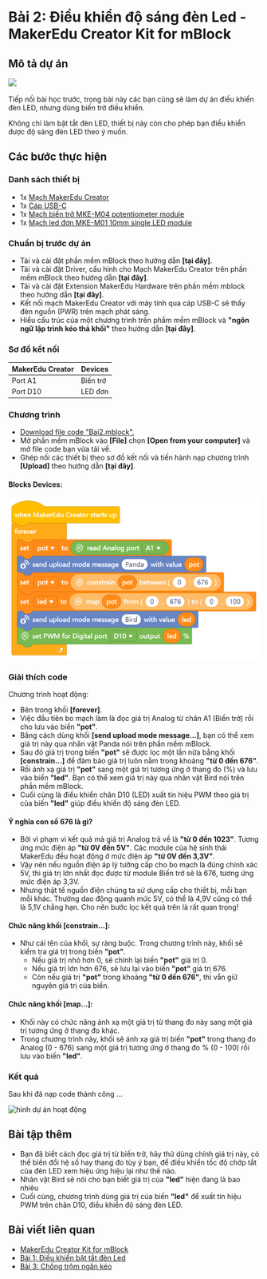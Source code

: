 # Bài 2: Điều khiển độ sáng đèn Led - MakerEdu Creator Kit for mBlock

## Mô tả dự án

![](/ex/less02/image/BAI2.png)

Tiếp nối bài học trước, trong bài này các bạn cũng sẽ làm dự án điều khiển đèn LED, nhưng dùng biến trở điều khiển.

Không chỉ làm bật tắt đèn LED, thiết bị này còn cho phép bạn điều khiển được độ sáng đèn LED theo ý muốn.

## Các bước thực hiện

### Danh sách thiết bị

- 1x [Mạch MakerEdu Creator](https://www.makerlab.vn/creator)
- 1x [Cáp USB-C](https://hshop.vn/cap-usb-type-c)
- 1x [Mạch biến trở MKE-M04 potentiometer module](https://makerlab.vn/mkem04)
- 1x [Mạch led đơn MKE-M01 10mm single LED module](https://makerlab.vn/mkem01)

### Chuẩn bị trước dự án

- Tải và cài đặt phần mềm mBlock theo hướng dẫn **[tại đây]**.
- Tải và cài đặt Driver, cấu hình cho Mạch MakerEdu Creator trên phần mềm mBlock theo hướng dẫn **[tại đây]**.
- Tải và cài đặt Extension MakerEdu Hardware trên phần mềm mblock theo hướng dẫn **[tại đây]**.
- Kết nối mạch MakerEdu Creator với máy tính qua cáp USB-C sẽ thấy đèn nguồn (PWR) trên mạch phát sáng.
- Hiểu cấu trúc của một chương trình trên phầm mềm mBlock và **"ngôn ngữ lập trình kéo thả khối"** theo hướng dẫn **[tại đây]**.

### Sơ đồ kết nối

| MakerEdu Creator | Devices  |
|------------------|----------|
| Port A1          | Biến trở |
| Port D10         | LED đơn  |

### Chương trình

- [Download file code "Bai2.mblock".](/ex/less02/mBlock5/Bai2.mblock)
- Mở phần mềm mBlock vào **[File]** chọn **[Open from your computer]** và mở file code bạn vừa tải về.
- Ghép nối các thiết bị theo sơ đồ kết nối và tiến hành nạp chương trình **[Upload]** theo hướng dẫn **[tại đây]**.

#### Blocks Devices:

![Creator mBlock Bai 2](/ex/less02/image/Creator_mBlock_Bai_2.png)

### Giải thích code

Chương trình hoạt động:

- Bên trong khối **[forever]**.
- Việc đầu tiên bo mạch làm là đọc giá trị Analog từ chân A1 (Biến trở) rồi cho lưu vào biến **"pot"**.
- Bằng cách dùng khối **[send upload mode message...]**, bạn có thể xem giá trị này qua nhân vật Panda nói trên phần mềm mBlock.
- Sau đó giá trị trong biến **"pot"** sẽ được lọc một lần nữa bằng khối **[constrain...]** để đảm bảo giá trị luôn nằm trong khoảng **"từ 0 đến 676"**.
- Rồi ánh xạ giá trị **"pot"** sang một giá trị tương ứng ở thang đo (%) và lưu vào biến **"led"**. Bạn có thể xem giá trị này qua nhân vật Bird nói trên phần mềm mBlock.
- Cuối cùng là điều khiển chân D10 (LED) xuất tín hiệu PWM theo giá trị của biến **"led"** giúp điều khiển độ sáng đèn LED.

#### Ý nghĩa con số 676 là gì?

- Bởi vì phạm vi kết quả mà giá trị Analog trả về là **"từ 0 đến 1023"**. Tương ứng mức điện áp **"từ 0V đến 5V"**. Các module của hệ sinh thái MakerEdu đều hoạt động ở mức điện áp **"từ 0V đến 3,3V"**.
- Vậy nên nếu nguồn điện áp lý tưởng cấp cho bo mạch là đúng chính xác 5V, thì giá trị lớn nhất đọc được từ module Biến trở sẽ là 676, tương ứng mức điện áp 3,3V.
- Nhưng thật tế nguồn điện chúng ta sử dụng cấp cho thiết bị, mỗi bạn mỗi khác. Thường dao động quanh mức 5V, có thể là 4,9V cũng có thể là 5,1V chẳng hạn. Cho nên bước lọc kết quả trên là rất quan trọng!

#### Chức năng khối **[constrain...]**:

- Như cái tên của khối, sự ràng buộc. Trong chương trình này, khối sẽ kiểm tra giá trị trong biến **"pot"**.
  - Nếu giá trị nhỏ hơn 0, sẽ chỉnh lại biến **"pot"** giá trị 0.
  - Nếu giá trị lớn hơn 676, sẽ lưu lại vào biến **"pot"** giá trị 676.
  - Còn nếu giá trị **"pot"** trong khoảng **"từ 0 đến 676"**, thì vẫn giữ nguyên giá trị của biến.

#### Chức năng khối **[map...]**:

- Khối này có chức năng ánh xạ một giá trị từ thang đo này sang một giá trị tương ứng ở thang đo khác.
- Trong chương trình này, khối sẽ ánh xạ giá trị biến **"pot"** trong thang đo Analog (0 - 676) sang một giá trị tương ứng ở thang đo % (0 - 100) rồi lưu vào biến **"led"**.

### Kết quả

Sau khi đã nạp code thành công ...  

![hình dự án hoạt động](project_image.png)  

## Bài tập thêm

- Bạn đã biết cách đọc giá trị từ biến trở, hãy thử dùng chính giá trị này, có thể biến đổi hệ số hay thang đo tùy ý bạn, để điều khiển tốc độ chớp tắt của đèn LED xem hiệu ứng hiệu lại như thế nào.
- Nhân vật Bird sẽ nói cho bạn biết giá trị của **"led"** hiện đang là bao nhiêu
- Cuối cùng, chương trình dùng giá trị của biến **"led"** để xuất tín hiệu PWM trên chân D10, điều khiển độ sáng đèn LED.

## Bài viết liên quan

- [MakerEdu Creator Kit for mBlock](/README.md)
- [Bài 1: Điều khiển bật tắt đèn Led](/ex/less01/README.md)
- [Bài 3: Chống trộm ngăn kéo](/ex/less03/README.md)